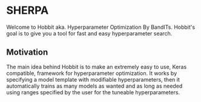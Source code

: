 # SHERPA
Welcome to Hobbit aka. Hyperparameter Optimization By BandITs. Hobbit's goal is to give you a tool for fast and easy
hyperparameter search.

## Motivation
The main idea behind Hobbit is to make an extremely easy to use, Keras compatible, framework for hyperparameter
optimization. It works by specifying a model template with modifiable hyperparameters, then it automatically trains as
many models as wanted and as long as needed using ranges specified by the user for the tuneable hyperparameters.
